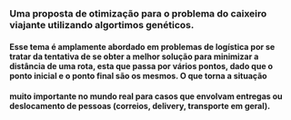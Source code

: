 ### Uma proposta de otimização para o problema do caixeiro viajante utilizando algortimos genéticos.
#### Esse tema é amplamente abordado em problemas de logística por se tratar da tentativa de se obter a melhor solução para minimizar a distância de uma rota, esta que passa por vários pontos, dado que o ponto inicial e o ponto final são os mesmos. O que torna a situação
#### muito importante no mundo real para casos que envolvam entregas ou deslocamento de pessoas (correios, delivery, transporte em geral). 
